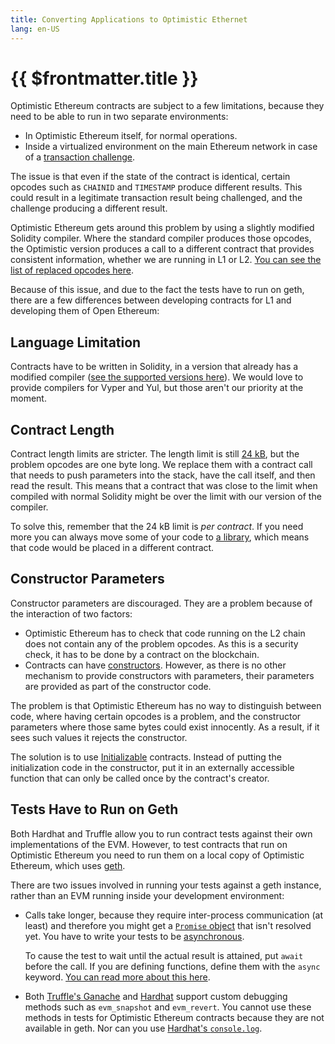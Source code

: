 ```yaml
---
title: Converting Applications to Optimistic Ethernet
lang: en-US
---
```


# {{ $frontmatter.title }}

Optimistic Ethereum contracts are subject to a few limitations, because they need to
be able to run in two separate environments:

- In Optimistic Ethereum itself, for normal operations.
- Inside a virtualized environment on the main Ethereum network in case of a
  [transaction challenge](/docs/protocol/protocol.html#transaction-challenge-contracts).

The issue is that even if the state of the contract is identical, certain 
opcodes such as `CHAINID` and `TIMESTAMP` produce different results. This could
result in a legitimate transaction result being challenged, and the challenge producing
a different result.

Optimistic Ethereum gets around this problem by using a slightly modified Solidity
compiler. Where the standard compiler produces those opcodes, the Optimistic version
produces a call to a different contract that provides consistent information, whether
we are running in L1 or L2. [You can see the list of replaced opcodes 
here](https://community.optimism.io/docs/protocol/evm-comparison.html#replaced-opcodes). 

Because of this issue, and due to the fact the tests have to run on geth, there are a 
few differences between developing contracts for L1 and developing them of Open Ethereum:


## Language Limitation
Contracts have to be written in Solidity, in a version that already has a modified
compiler ([see the supported versions 
here](https://github.com/ethereum-optimism/solc-bin/tree/gh-pages/bin)). We would 
love to provide compilers for Vyper and Yul, but those aren't our priority at the moment.


## Contract Length

Contract length limits are stricter. The length limit is still 
[24 kB](https://github.com/ethereum/EIPs/blob/master/EIPS/eip-170.md), but
the problem opcodes are one byte long. We replace them with a contract call that 
needs to push parameters into the stack, have the call itself, and then read the
result. This means that a contract that was close to the limit when compiled with
normal Solidity might be over the limit with our version of the compiler. 

To solve this, remember that the 24 kB limit is *per contract*. If you need more you 
can always move some of your code to 
[a library](https://docs.soliditylang.org/en/v0.8.6/contracts.html#libraries),
which means that code would be placed in a different contract. 


## Constructor Parameters

Constructor parameters are discouraged. They are a problem because of the 
interaction of two factors:
- Optimistic Ethereum has to check that code running on the L2 chain
  does not contain any of the problem opcodes. As this is a security check, it
  has to be done by a contract on the blockchain.
- Contracts can have 
  [constructors](https://docs.soliditylang.org/en/v0.8.6/contracts.html). However, as
  there is no other mechanism to provide constructors with parameters, their 
  parameters are provided as part of the constructor code.

The problem is that Optimistic Ethereum has no way to distinguish between code,
where having certain opcodes is a problem, and the constructor parameters where
those same bytes could exist innocently. As a result, if it sees such values it
rejects the constructor.

The solution is to use 
[Initializable](
https://docs.openzeppelin.com/upgrades-plugins/1.x/writing-upgradeable) contracts.
Instead of putting the initialization code in the constructor, put it in an externally
accessible function that can only be called once by the contract's creator.

## Tests Have to Run on Geth

Both Hardhat and Truffle allow you to run contract tests against their own 
implementations of the EVM. However, to test contracts that run on Optimistic
Ethereum you need to run them on a local copy of Optimistic Ethereum, which uses
[geth](https://geth.ethereum.org/). 
   
There are two issues involved in running your tests against a geth instance, 
rather than an EVM running inside your development environment:

- Calls take longer, because they require inter-process communication (at least) and
  therefore you might get a [`Promise` 
  object](https://www.w3schools.com/js/js_promise.asp) that isn't resolved yet. You
  have to write your tests to be 
  [asynchronous](https://developer.mozilla.org/en-US/docs/Learn/JavaScript/Asynchronous/Concepts).

  To cause the test to wait until the actual result is attained, put `await` before 
  the call. If you are defining functions, define them with the `async` keyword. [You 
  can read more about this here](https://www.w3schools.com/js/js_async.asp). 

- Both [Truffle's Ganache](https://github.com/trufflesuite/ganache-cli#custom-methods)
  and [Hardhat](https://hardhat.org/hardhat-network/#special-testing-debugging-methods)
  support custom debugging methods such as `evm_snapshot` and `evm_revert`. You 
  cannot use these methods in tests for Optimistic Ethereum contracts because they 
  are not available in geth. Nor can you use [Hardhat's 
  `console.log`](https://hardhat.org/tutorial/debugging-with-hardhat-network.html).